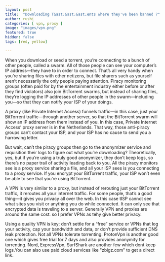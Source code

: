 ```yaml
---
layout: post
title:  "Downloading T&ast;&ast;&ast;ents where they've been banned ?"
author: rushi
categories: [ vpn, proxy ]
image: "images/vpn.png"
featured: true
hidden: false
tags: [red, yellow]

---
```

When you download or seed a torrent, you’re connecting to a bunch of other people, called a swarm. All of those people can see your computer’s IP address—they have to in order to connect. That’s all very handy when you’re sharing files with other netizens, but file sharers such as yourself aren’t necessarily the only people paying attention. Piracy monitoring groups (often paid for by the entertainment industry either before or after they find violators) also join BitTorrent swarms, but instead of sharing files, they’re logging the IP addresses of other people in the swarm—including you—so that they can notify your ISP of your doings.

A proxy (like Private Internet Access) funnels traffic—in this case, just your BitTorrent traffic—through another server, so that the BitTorrent swarm will show an IP address from them instead of you. In this case, Private Internet Access’ proxy server is in the Netherlands. That way, those anti-piracy groups can’t contact your ISP, and your ISP has no cause to send you a harrowing letter.

But wait, can’t the piracy groups then go to the anonymizer service and requisition their logs to figure out what you’re downloading? Theoretically, yes, but if you’re using a truly good anonymizer, they don’t keep logs, so there’s no paper trail of activity leading back to you. All the piracy monitors see is a proxy service sharing a file, and all your ISP sees is you connecting to a proxy service. If you encrypt your BitTorrent traffic, your ISP won’t even be able to see that you’re using BitTorrent.

A VPN is very similar to a proxy, but instead of rerouting just your BitTorrent traffic, it reroutes all your internet traffic. For some people, that’s a good thing—it gives you privacy all over the web. In this case tISP cannot see what sites you visit or anything you do while connected. It can only see that encrypted data is traveling to a server. Generally VPN and proxies are around the same cost. so I prefer VPNs as tehy give better privacy.

Using a quality VPN is key; don’t settle for a “free” service or VPNs that log your activity, cap your bandwidth and data, or don’t provide sufficient DNS leak protection. Not all VPNs tolerate torrenting. ProtonVpn is another good one which gives free trial for 7 days and also provides anonymity for torrenting. Nord, ExpressVpn, SurfShark are another few which dont keep logs.You can also use paid cloud services like "zbigz.com" to get a direct link. 

